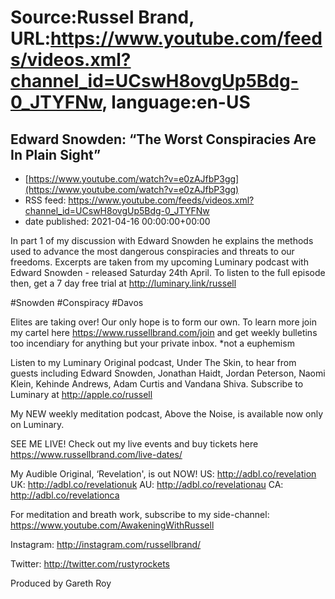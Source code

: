 # Source:Russel Brand, URL:https://www.youtube.com/feeds/videos.xml?channel_id=UCswH8ovgUp5Bdg-0_JTYFNw, language:en-US

## Edward Snowden: “The Worst Conspiracies Are In Plain Sight”
 - [https://www.youtube.com/watch?v=e0zAJfbP3gg](https://www.youtube.com/watch?v=e0zAJfbP3gg)
 - RSS feed: https://www.youtube.com/feeds/videos.xml?channel_id=UCswH8ovgUp5Bdg-0_JTYFNw
 - date published: 2021-04-16 00:00:00+00:00

In part 1 of my discussion with Edward Snowden he explains the methods used to advance the most dangerous conspiracies and threats to our freedoms. Excerpts are taken from my upcoming Luminary podcast with Edward Snowden - released Saturday 24th April. To listen to the full episode then, get a 7 day free trial at http://luminary.link/russell

#Snowden #Conspiracy #Davos

Elites are taking over! Our only hope is to form our own. To learn more join my cartel here https://www.russellbrand.com/join and get weekly bulletins too incendiary for anything but your private inbox.
*not a euphemism

Listen to my Luminary Original podcast, Under The Skin, to hear from guests including Edward Snowden, Jonathan Haidt, Jordan Peterson, Naomi Klein, Kehinde Andrews, Adam Curtis and Vandana Shiva.
Subscribe to Luminary at http://apple.co/russell 

My NEW weekly meditation podcast, Above the Noise, is available now only on Luminary.

SEE ME LIVE! Check out my live events and buy tickets here https://www.russellbrand.com/live-dates/ 

My Audible Original, ‘Revelation', is out NOW!
US: http://adbl.co/revelation
UK: http://adbl.co/revelationuk
AU: http://adbl.co/revelationau
CA: http://adbl.co/revelationca

For meditation and breath work, subscribe to my side-channel: 
https://www.youtube.com/AwakeningWithRussell

Instagram: 
http://instagram.com/russellbrand/

Twitter: 
http://twitter.com/rustyrockets

Produced by Gareth Roy

